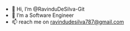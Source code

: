- 👋 Hi, I’m @RavinduDeSilva-Git
- 👀 I’m a Software Engineer
- 📫 reach me on ravindudesilva787@gmail.com

<!---
RavinduDeSilva-Git/RavinduDeSilva-Git is a ✨ special ✨ repository because its `README.md` (this file) appears on your GitHub profile.
You can click the Preview link to take a look at your changes.
--->
